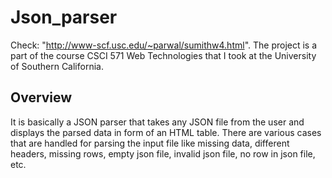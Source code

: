 # Json_parser
Check: "http://www-scf.usc.edu/~parwal/sumithw4.html".
The project is a part of the course CSCI 571 Web Technologies that I took at the University of Southern California.

## Overview
It is basically a JSON parser that takes any JSON file from the user and displays the parsed data in form of an HTML table. There are various cases that are handled for parsing the input file like missing data, different headers, missing rows, empty json file, invalid json file, no row in json file, etc.
